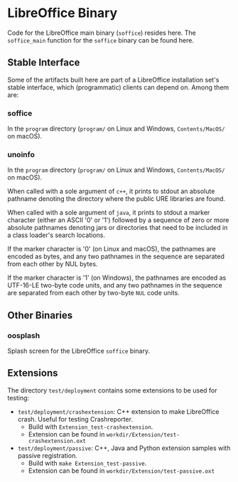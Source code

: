 # LibreOffice Binary

Code for the LibreOffice main binary (`soffice`) resides here. The `soffice_main`
function for the `soffice` binary can be found here.


## Stable Interface

Some of the artifacts built here are part of a LibreOffice installation set's
stable interface, which (programmatic) clients can depend on.  Among them are:

### soffice

In the `program` directory (`program/` on Linux and Windows, `Contents/MacOS/`
on macOS).

### unoinfo

In the `program` directory (`program/` on Linux and Windows, `Contents/MacOS/`
on macOS).

When called with a sole argument of `c++`, it prints to stdout an absolute
pathname denoting the directory where the public URE libraries are found.

When called with a sole argument of `java`, it prints to stdout a marker
character (either an ASCII '0' or '1') followed by a sequence of zero or more
absolute pathnames denoting jars or directories that need to be included in a
class loader's search locations.

If the marker character is '0' (on Linux and macOS), the pathnames are
encoded as bytes, and any two pathnames in the sequence are separated from each
other by NUL bytes.

If the marker character is '1' (on Windows), the pathnames are encoded as
UTF-16-LE two-byte code units, and any two pathnames in the sequence are
separated from each other by two-byte `NUL` code units.

## Other Binaries

### oosplash
Splash screen for the LibreOffice `soffice` binary.


## Extensions

The directory `test/deployment` contains some extensions to be used for testing:

* `test/deployment/crashextension`: C++ extension to make LibreOffice crash. Useful for testing Crashreporter.
  * Build with `Extension_test-crashextension`.
  * Extension can be found in `workdir/Extension/test-crashextension.oxt`
* `test/deployment/passive`: C++, Java and Python extension samples with passive registration.
  * Build with `make Extension_test-passive`.
  * Extension can be found in `workdir/Extension/test-passive.oxt`
